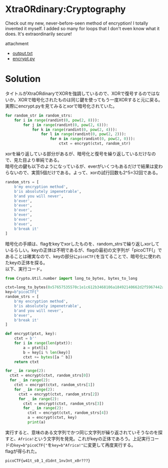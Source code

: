 # XtraORdinary:Cryptography

Check out my new, never-before-seen method of encryption! I totally invented it myself. I added so many for loops that I don't even know what it does. It's extraordinarily secure!

attachment
* [output.txt](output.txt)
* [encrypt.py](encrypt.py)

# Solution

タイトルがXtraORdinaryでXORを強調しているので、XORで復号するのではないか。XORで暗号化されたものは同じ鍵を使ってもう一度XORすると元に戻る。\
実際にencrypt.pyを見てみるとxorで暗号化されていた。
```python
for random_str in random_strs:
    for i in range(randint(0, pow(2, 8))):
        for j in range(randint(0, pow(2, 6))):
            for k in range(randint(0, pow(2, 4))):
                for l in range(randint(0, pow(2, 2))):
                    for m in range(randint(0, pow(2, 0))):
                        ctxt = encrypt(ctxt, random_str)
```
xorを繰り返している部分があるが、暗号化と復号を繰り返しているだけなので、見た目より単純である。\
暗号化の鍵も以下のようになっているが、everがいくつもあるだけで結果は変わらないので、実質5個だけである。よって、xorの試行回数も2^5=32回である。
```python
random_strs = [
    b'my encryption method',
    b'is absolutely impenetrable',
    b'and you will never',
    b'ever',
    b'ever',
    b'ever',
    b'ever',
    b'ever',
    b'ever',
    b'break it'
]
```
暗号化の手順は、flagをkeyでxorしたものを、random_strsで繰り返しxorしているらしい。keyの正体は不明であるが、flagの最初の文字列が「picoCTF{」であることは確実なので、keyの部分に`picoCTF{`を当てることで、暗号化に使われたkeyの正体を探る。\
以下、実行コード。
```python solve.py
from Crypto.Util.number import long_to_bytes, bytes_to_long

ctxt=long_to_bytes(0x57657535570c1e1c612b3468106a18492140662d2f5967442a2960684d28017931617b1f3637)
key=b"picoCTF{"
random_strs = [
    b'my encryption method',
    b'is absolutely impenetrable',
    b'and you will never',
    b'ever',
    b'break it'
]

def encrypt(ptxt, key):
    ctxt = b''
    for i in range(len(ptxt)):
        a = ptxt[i]
        b = key[i % len(key)]
        ctxt += bytes([a ^ b])
    return ctxt

for _ in range(2):
  ctxt = encrypt(ctxt, random_strs[0])
  for _ in range(2):
    ctxt = encrypt(ctxt, random_strs[1])
    for _ in range(2):
      ctxt = encrypt(ctxt, random_strs[2])
      for _ in range(2):
        ctxt = encrypt(ctxt, random_strs[3])
        for _ in range(2):
          ctxt = encrypt(ctxt, random_strs[4])
          a = encrypt(ctxt, key)
          print(a)
```

実行すると、意味のある文字列でかつ同じ文字列が繰り返されていそうなのを探すと、`Africa!`という文字列を発見。これがkeyの正体であろう。上記実行コードの`key=b"picoCTF{"`を`key=b"Africa!"`に変更して再度実行する。  
flagが得られた。

`picoCTF{w41t_s0_1_d1dnt_1nv3nt_x0r???}`

